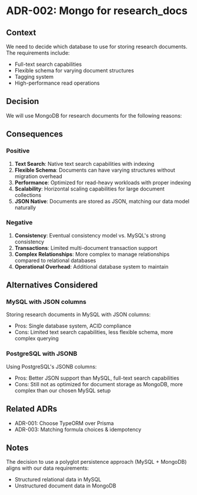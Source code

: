 # ADR-002: Mongo for research_docs

## Context

We need to decide which database to use for storing research documents. The requirements include:

- Full-text search capabilities
- Flexible schema for varying document structures
- Tagging system
- High-performance read operations

## Decision

We will use MongoDB for research documents for the following reasons:

## Consequences

### Positive

1. **Text Search**: Native text search capabilities with indexing
2. **Flexible Schema**: Documents can have varying structures without migration overhead
3. **Performance**: Optimized for read-heavy workloads with proper indexing
4. **Scalability**: Horizontal scaling capabilities for large document collections
5. **JSON Native**: Documents are stored as JSON, matching our data model naturally

### Negative

1. **Consistency**: Eventual consistency model vs. MySQL's strong consistency
2. **Transactions**: Limited multi-document transaction support
3. **Complex Relationships**: More complex to manage relationships compared to relational databases
4. **Operational Overhead**: Additional database system to maintain

## Alternatives Considered

### MySQL with JSON columns

Storing research documents in MySQL with JSON columns:

- Pros: Single database system, ACID compliance
- Cons: Limited text search capabilities, less flexible schema, more complex querying

### PostgreSQL with JSONB

Using PostgreSQL's JSONB columns:

- Pros: Better JSON support than MySQL, full-text search capabilities
- Cons: Still not as optimized for document storage as MongoDB, more complex than our chosen MySQL setup

## Related ADRs

- ADR-001: Choose TypeORM over Prisma
- ADR-003: Matching formula choices & idempotency

## Notes

The decision to use a polyglot persistence approach (MySQL + MongoDB) aligns with our data requirements:
- Structured relational data in MySQL
- Unstructured document data in MongoDB